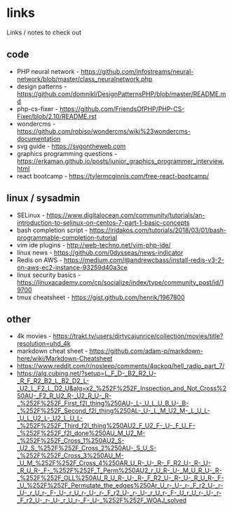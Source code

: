 # links
Links / notes to check out

## code

* PHP neural network - https://github.com/infostreams/neural-network/blob/master/class_neuralnetwork.php
* design patterns - https://github.com/domnikl/DesignPatternsPHP/blob/master/README.md
* php-cs-fixer - https://github.com/FriendsOfPHP/PHP-CS-Fixer/blob/2.10/README.rst
* wondercms - https://github.com/robiso/wondercms/wiki%23wondercms-documentation
* svg guide - https://svgontheweb.com
* graphics programming questions - https://erkaman.github.io/posts/junior_graphics_programmer_interview.html
* react bootcamp - https://tylermcginnis.com/free-react-bootcamp/


## linux / sysadmin

* SELinux - https://www.digitalocean.com/community/tutorials/an-introduction-to-selinux-on-centos-7-part-1-basic-concepts
* bash completion script - https://iridakos.com/tutorials/2018/03/01/bash-programmable-completion-tutorial
* vim ide plugins - http://web-techno.net/vim-php-ide/
* linux news - https://github.com/0dysseas/news-indicator
* Redis on AWS - https://medium.com/@andrewcbass/install-redis-v3-2-on-aws-ec2-instance-93259d40a3ce
* linux security basics - https://linuxacademy.com/cp/socialize/index/type/community_post/id/19700
* tmux cheatsheet - https://gist.github.com/henrik/1967800


## other

* 4k movies - https://trakt.tv/users/dirtycajunrice/collection/movies/title?resolution=uhd_4k
* markdown cheat sheet - https://github.com/adam-p/markdown-here/wiki/Markdown-Cheatsheet
* https://www.reddit.com/r/nosleep/comments/4qckoq/hell_radio_part_7/
* https://alg.cubing.net/?setup=L_F_D-_B2_R2_U-_R_F_R2_B2_L_B2_D2_L-_U2_L_F2_L_D2_U&alg=x2_%252F%252F_Inspection_and_Not_Cross%250AU-_F2_R_U2_R-_U2_R_U-_R-_%252F%252F_First_f2l_thing%250AU-_L-_U_L_U_B_U-_B-_%252F%252F_Second_f2l_thing%250AL-_U-_L_M_U2_M-_L_U_L-_U_L_U2_L-_U2_L_U_L-_%252F%252F_Third_f2l_thing%250AU2_F_U2_F-_U-_F_U_F-_%252F%252F_f2l_done%250AU_M_U2_M-_%252F%252F_Cross_1%250AU2_S-_U2_S_%252F%252F_Cross_2%250AU-_S_U_S-_%252F%252F_Cross_3%250AU_M-_U_M_%252F%252F_Cross_4%250AR_U_R-_U-_R-_F_R2_U-_R-_U-_R_U_R-_F-_%252F%252F_T_Perm%250AU2_r_U_R-_U-_M_U_R_U-_R-_%252F%252F_OLL%250AU_R_U_R-_U-_R-_F_R2_U-_R-_U-_R_U_R-_F-_U_%252F%252F_Permutate_the_edges%250Ar_U_r-_U-_r-_F_r2_U-_r-_U-_r_U_r-_F-_U-_r_U_r-_U-_r-_F_r2_U-_r-_U-_r_U_r-_F-_U_r_U_r-_U-_r-_F_r2_U-_r-_U-_r_U_r-_F-_U-_%252F%252F_WOAJ_solved

